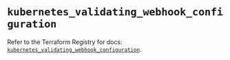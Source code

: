 # `kubernetes_validating_webhook_configuration`

Refer to the Terraform Registry for docs: [`kubernetes_validating_webhook_configuration`](https://registry.terraform.io/providers/hashicorp/kubernetes/2.27.0/docs/resources/validating_webhook_configuration).
